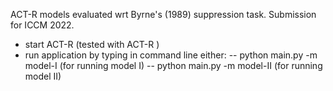 ACT-R models evaluated wrt Byrne's (1989) suppression task. Submission for ICCM 2022.
- start ACT-R (tested with ACT-R )
- run application by typing in command line either:
-- python main.py -m model-I (for running model I)
-- python main.py -m model-II (for running model II)